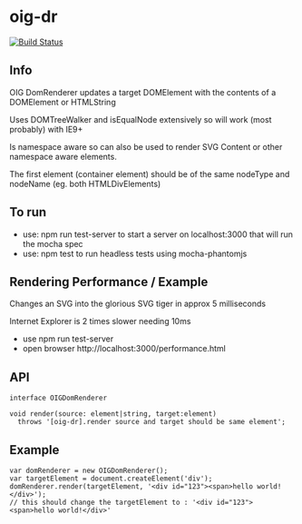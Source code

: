 # oig-dr

[![Build Status](https://travis-ci.org/shock01/oig-dr.svg?branch=master)](https://travis-ci.org/shock01/oig-dr)

## Info

OIG DomRenderer updates a target DOMElement with the contents of a DOMElement or HTMLString

Uses DOMTreeWalker and isEqualNode extensively so will work (most probably) with IE9+

Is namespace aware so can also be used to render SVG Content or other namespace aware elements.

The first element (container element) should be of the same nodeType and nodeName (eg. both HTMLDivElements)


## To run

- use: npm run test-server to start a server on localhost:3000 that will run the mocha spec
- use: npm test to run headless tests using mocha-phantomjs

## Rendering Performance / Example

Changes an SVG into the glorious SVG tiger in approx 5 milliseconds

Internet Explorer is 2 times slower needing 10ms

- use npm run test-server
- open browser http://localhost:3000/performance.html

## API
```
interface OIGDomRenderer

void render(source: element|string, target:element)
  throws '[oig-dr].render source and target should be same element';
```

## Example
```
var domRenderer = new OIGDomRenderer();
var targetElement = document.createElement('div');
domRenderer.render(targetElement, '<div id="123"><span>hello world!</div>');
// this should change the targetElement to : '<div id="123"><span>hello world!</div>'
```




```
